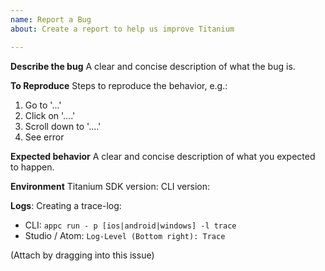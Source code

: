 ```yaml
---
name: Report a Bug
about: Create a report to help us improve Titanium

---
```


**Describe the bug**
A clear and concise description of what the bug is.

**To Reproduce**
Steps to reproduce the behavior, e.g.:
1. Go to '...'
2. Click on '....'
3. Scroll down to '....'
4. See error

**Expected behavior**
A clear and concise description of what you expected to happen.

**Environment**
Titanium SDK version: 
CLI version:

**Logs**:
Creating a trace-log:
  - CLI: `appc run - p [ios|android|windows] -l trace`
  - Studio / Atom: `Log-Level (Bottom right): Trace`

(Attach by dragging into this issue)
